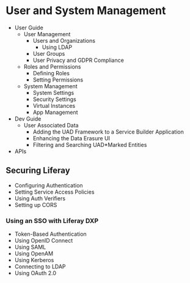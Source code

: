 # User and System Management

* User Guide
  * User Management
    * Users and Organizations
      * Using LDAP
    * User Groups
    * User Privacy and GDPR Compliance
  * Roles and Permissions
    * Defining Roles
    * Setting Permissions
  * System Management
    * System Settings
    * Security Settings
    * Virtual Instances
    * App Management
* Dev Guide
  * User Associated Data
    * Adding the UAD Framework to a Service Builder Application
    * Enhancing the Data Erasure UI
    * Filtering and Searching UAD*Marked Entities
* APIs

## Securing Liferay

* Configuring Authentication
* Setting Service Access Policies
* Using Auth Verifiers
* Setting up CORS

### Using an SSO with Liferay DXP

* Token-Based Authentication
* Using OpenID Connect
* Using SAML
* Using OpenAM
* Using Kerberos
* Connecting to LDAP
* Using OAuth 2.0
